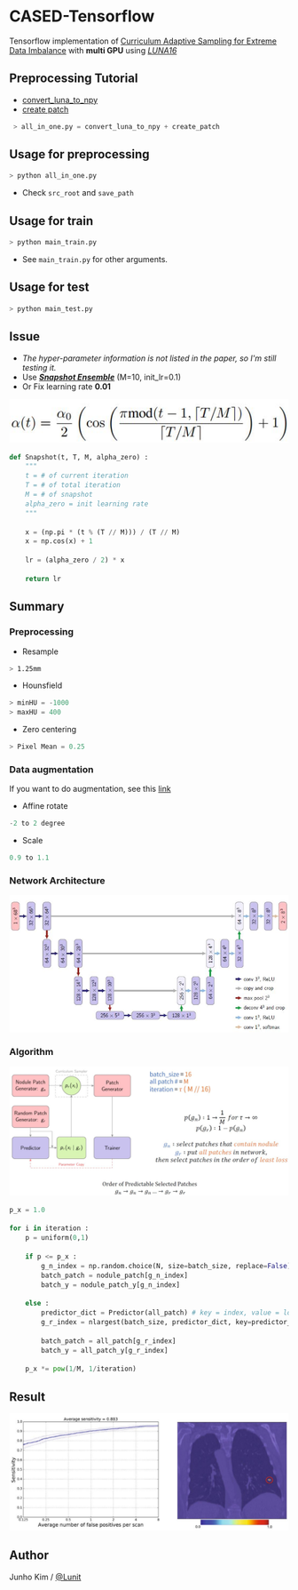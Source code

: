 # CASED-Tensorflow
Tensorflow implementation of [Curriculum Adaptive Sampling for Extreme Data Imbalance](https://www.researchgate.net/publication/319461093_CASED_Curriculum_Adaptive_Sampling_for_Extreme_Data_Imbalance) with **multi GPU** using [*LUNA16*](https://luna16.grand-challenge.org/)

## Preprocessing Tutorial
* [convert_luna_to_npy](/preprocessing/README/convert_luna_to_npy_README.md)
* [create patch](preprocessing/README/h5py_patch_README.md)
```python
 > all_in_one.py = convert_luna_to_npy + create_patch
```


## Usage for preprocessing
```python
> python all_in_one.py
```
* Check `src_root` and `save_path`

## Usage for train
```python
> python main_train.py
```
* See `main_train.py` for other arguments.

## Usage for test
```python
> python main_test.py
```

## Issue
* *The hyper-parameter information is not listed in the paper, so I'm still testing it.*
* Use ***[Snapshot Ensemble](https://arxiv.org/pdf/1704.00109.pdf)*** (M=10, init_lr=0.1)
* Or Fix learning rate **0.01**

![snapshot](./assests/lr.JPG)
```python
def Snapshot(t, T, M, alpha_zero) :
    """
    t = # of current iteration
    T = # of total iteration
    M = # of snapshot
    alpha_zero = init learning rate
    """

    x = (np.pi * (t % (T // M))) / (T // M)
    x = np.cos(x) + 1

    lr = (alpha_zero / 2) * x

    return lr
 ```

## Summary
### Preprocessing
* Resample
```bash
> 1.25mm
```

* Hounsfield
```python
> minHU = -1000
> maxHU = 400
```

* Zero centering
```python
> Pixel Mean = 0.25
```

### Data augmentation
If you want to do augmentation, see this [link](https://github.com/aleju/imgaug)

* Affine rotate
```python
-2 to 2 degree
```

* Scale
```python
0.9 to 1.1
```

### Network Architecture
![network](./assests/network.JPG)

### Algorithm
![framework](./assests/framework.JPG)
```python
p_x = 1.0

for i in iteration :
    p = uniform(0,1)
    
    if p <= p_x :
        g_n_index = np.random.choice(N, size=batch_size, replace=False)
        batch_patch = nodule_patch[g_n_index]
        batch_y = nodule_patch_y[g_n_index]
    
    else :
        predictor_dict = Predictor(all_patch) # key = index, value = loss
        g_r_index = nlargest(batch_size, predictor_dict, key=predictor_dict.get)
        
        batch_patch = all_patch[g_r_index]
        batch_y = all_patch_y[g_r_index]
    
    p_x *= pow(1/M, 1/iteration)
```

## Result
![result2](./assests/result2.JPG)


## Author
Junho Kim / [@Lunit](http://lunit.io/)
